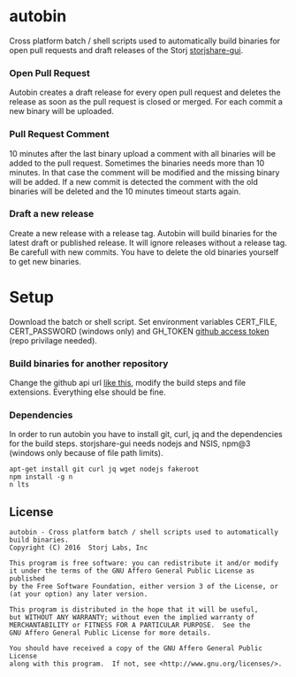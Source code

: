 autobin
=======

Cross platform batch / shell scripts used to automatically build binaries for open pull requests and draft releases of the Storj [storjshare-gui](https://api.github.com/repos/Storj/storjshare-gui).

### Open Pull Request

Autobin creates a draft release for every open pull request and deletes the release as soon as the pull request is closed or merged. For each commit a new binary will be uploaded.

### Pull Request Comment

10 minutes after the last binary upload a comment with all binaries will be added to the pull request. Sometimes the binaries needs more than 10 minutes. In that case the comment will be modified and the missing binary will be added. If a new commit is detected the comment with the old binaries will be deleted and the 10 minutes timeout starts again.

### Draft a new release

Create a new release with a release tag. Autobin will build binaries for the latest draft or published release. It will ignore releases without a release tag. Be carefull with new commits. You have to delete the old binaries yourself to get new binaries.

Setup
=====

Download the batch or shell script. Set environment variables CERT_FILE, CERT_PASSWORD (windows only)  and GH_TOKEN [github access token](https://github.com/settings/tokens) (repo privilage needed). 

### Build binaries for another repository

Change the github api url [like this](https://api.github.com/repos/Storj/storjshare-gui), modify the build steps and file extensions. Everything else should be fine.

### Dependencies

In order to run autobin you have to install git, curl, jq and the dependencies for the build steps. storjshare-gui needs nodejs and NSIS, npm@3 (windows only because of file path limits).

```
apt-get install git curl jq wget nodejs fakeroot
npm install -g n
n lts
```


License
-------

```
autobin - Cross platform batch / shell scripts used to automatically build binaries.
Copyright (C) 2016  Storj Labs, Inc

This program is free software: you can redistribute it and/or modify
it under the terms of the GNU Affero General Public License as published
by the Free Software Foundation, either version 3 of the License, or
(at your option) any later version.

This program is distributed in the hope that it will be useful,
but WITHOUT ANY WARRANTY; without even the implied warranty of
MERCHANTABILITY or FITNESS FOR A PARTICULAR PURPOSE.  See the
GNU Affero General Public License for more details.

You should have received a copy of the GNU Affero General Public License
along with this program.  If not, see <http://www.gnu.org/licenses/>.
